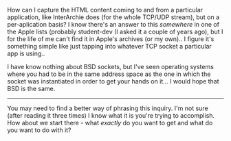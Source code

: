  How can I capture the HTML content coming to and from a particular application, like InterArchie does (for the whole TCP/UDP stream), but on a per-aplication basis?  I know there's an answer to this *somewhere* in one of the Apple lists (probably student-dev (I asked it a couple of years ago), but I for the life of me can't find it in Apple's archives (or my own)..  I figure it's something simple like just tapping into whatever TCP socket a particular app is using..

I have know nothing about BSD sockets, but I've seen operating systems where you had to be in the same address space as the one in which the socket was instantiated in order to get your hands on it... I would hope that BSD is the same. 

----

You may need to find a better way of phrasing this inquiry. I'm not sure (after reading it three times) I know what it is you're trying to accomplish. How about we start there - what *exactly* do you want to get and what do you want to do with it?

